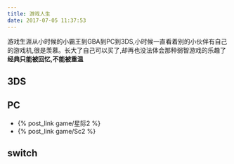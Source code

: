 ```yaml
---
title: 游戏人生
date: 2017-07-05 11:37:53
---
```

游戏生涯从小时候的小霸王到GBA到PC到3DS,小时候一直看着别的小伙伴有自己的游戏机,很是羡慕。长大了自己可以买了,却再也没法体会那种弱智游戏的乐趣了
**经典只能被回忆,不能被重温**
## 3DS
## PC
* {% post_link game/星际2 %}  
* {% post_link game/Sc2 %}  

## switch
